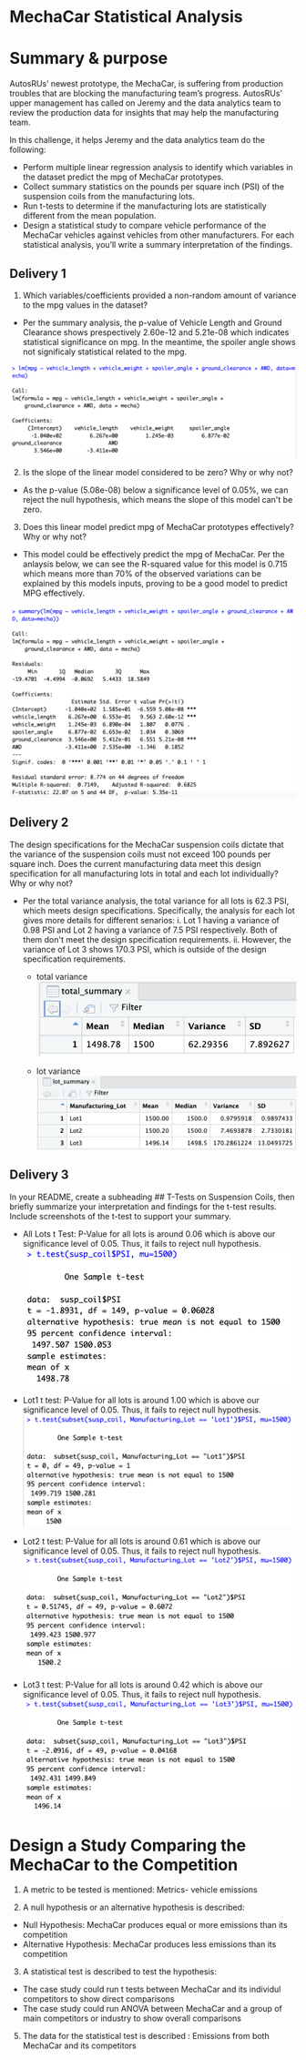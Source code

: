 # MechaCar Statistical Analysis

# Summary & purpose
AutosRUs’ newest prototype, the MechaCar, is suffering from production troubles that are blocking the manufacturing team’s progress. AutosRUs’ upper management has called on Jeremy and the data analytics team to review the production data for insights that may help the manufacturing team.

In this challenge, it helps Jeremy and the data analytics team do the following:

- Perform multiple linear regression analysis to identify which variables in the dataset predict the mpg of MechaCar prototypes.
- Collect summary statistics on the pounds per square inch (PSI) of the suspension coils from the manufacturing lots.
- Run t-tests to determine if the manufacturing lots are statistically different from the mean population.
- Design a statistical study to compare vehicle performance of the MechaCar vehicles against vehicles from other manufacturers. For each statistical analysis, you’ll write a summary interpretation of the findings.

## Delivery 1
1. Which variables/coefficients provided a non-random amount of variance to the mpg values in the dataset?

  - Per the summary analysis, the p-value of Vehicle Length and Ground Clearance shows prespectively 2.60e-12 and 5.21e-08 which indicates statistical significance on mpg. In the meantime, the spoiler angle shows not significaly statistical related to the mpg. 

  ![linear_reg](analysis/linear_reg.png)

2. Is the slope of the linear model considered to be zero? Why or why not?

  - As the p-value (5.08e-08) below a significance level of 0.05%, we can reject the null hypothesis, which means the slope of this model can't be zero.

3. Does this linear model predict mpg of MechaCar prototypes effectively? Why or why not?

  - This model could be effectively predict the mpg of MechaCar. Per the anlaysis below, we can see the R-squared value for this model is 0.715 which means more than 70% of the observed variations can be explained by this models inputs, proving to be a good model to predict MPG effectively.

  ![summary](analysis/summary.png)


## Delivery 2
The design specifications for the MechaCar suspension coils dictate that the variance of the suspension coils must not exceed 100 pounds per square inch. Does the current manufacturing data meet this design specification for all manufacturing lots in total and each lot individually? Why or why not?

- Per the total variance analysis, the total variance for all lots is 62.3 PSI, which meets design specifications. Specifically, the analysis for each lot gives more details for different senarios:
  i. Lot 1 having a variance of 0.98 PSI and Lot 2 having a variance of 7.5 PSI respectively. Both of them don't meet the design specification requirements. 
  ii. However, the variance of Lot 3 shows 170.3 PSI, which is outside of the design specification requirements.

  - total variance
  ![total_summary](analysis/total_summary.png)



  - lot variance
  ![lot_summary](analysis/lot_summary.png)



## Delivery 3
In your README, create a subheading ## T-Tests on Suspension Coils, then briefly summarize your interpretation and findings for the t-test results. Include screenshots of the t-test to support your summary.

- All Lots t Test: P-Value for all lots is around 0.06 which is above our significance level of 0.05. Thus, it fails to reject null hypothesis.
  ![t_test](analysis/t_test.png)

- Lot1 t test: P-Value for all lots is around 1.00 which is above our significance level of 0.05. Thus, it fails to reject null hypothesis.
  ![t_test_lot1](analysis/t_test_lot1.png)

- Lot2 t test: P-Value for all lots is around 0.61 which is above our significance level of 0.05. Thus, it fails to reject null hypothesis.
  ![t_test_lot2](analysis/t_test_lot2.png)
   
- Lot3 t test: P-Value for all lots is around 0.42 which is above our significance level of 0.05. Thus, it fails to reject null hypothesis.
  ![t_test_lot3](analysis/t_test_lot3.png)
  
  
# Design a Study Comparing the MechaCar to the Competition
  
1. A metric to be tested is mentioned: Metrics- vehicle emissions

2. A null hypothesis or an alternative hypothesis is described:
- Null Hypothesis: MechaCar produces equal or more emissions than its competition
- Alternative Hypothesis: MechaCar produces less emissions than its competition

3. A statistical test is described to test the hypothesis: 
- The case study could run t tests between MechaCar and its individul competitors to show direct comparisons 
- The case study could run ANOVA between MechaCar and a group of main competitors or industry to show overall comparisons

5. The data for the statistical test is described : Emissions from both MechaCar and its competitors
 
